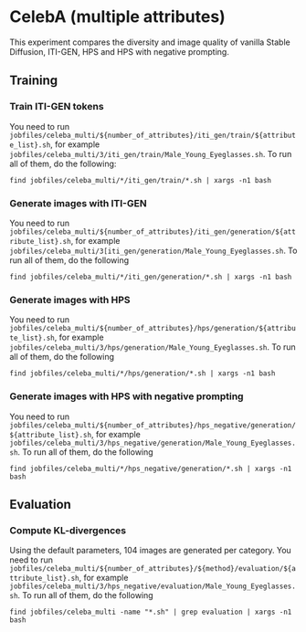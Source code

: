
# CelebA (multiple attributes)
This experiment compares the diversity and image quality of vanilla Stable Diffusion, ITI-GEN, HPS and HPS with negative prompting.
## Training
### Train ITI-GEN tokens
You need to run `jobfiles/celeba_multi/${number_of_attributes}/iti_gen/train/${attribute_list}.sh`, for example `jobfiles/celeba_multi/3/iti_gen/train/Male_Young_Eyeglasses.sh`. To run all of them, do the following:
```shell
find jobfiles/celeba_multi/*/iti_gen/train/*.sh | xargs -n1 bash
```

### Generate images with ITI-GEN
You need to run `jobfiles/celeba_multi/${number_of_attributes}/iti_gen/generation/${attribute_list}.sh`, for example `jobfiles/celeba_multi/3[iti_gen/generation/Male_Young_Eyeglasses.sh`. To run all of them, do the following
```shell
find jobfiles/celeba_multi/*/iti_gen/generation/*.sh | xargs -n1 bash
```

### Generate images with HPS
You need to run `jobfiles/celeba_multi/${number_of_attributes}/hps/generation/${attribute_list}.sh`, for example `jobfiles/celeba_multi/3/hps/generation/Male_Young_Eyeglasses.sh`. To run all of them, do the following
```shell
find jobfiles/celeba_multi/*/hps/generation/*.sh | xargs -n1 bash
```

### Generate images with HPS with negative prompting
You need to run `jobfiles/celeba_multi/${number_of_attributes}/hps_negative/generation/${attribute_list}.sh`, for example `jobfiles/celeba_multi/3/hps_negative/generation/Male_Young_Eyeglasses.sh`. To run all of them, do the following
```shell
find jobfiles/celeba_multi/*/hps_negative/generation/*.sh | xargs -n1 bash
```

## Evaluation
### Compute KL-divergences
Using the default parameters, 104 images are generated per category.
You need to run `jobfiles/celeba_multi/${number_of_attributes}/${method}/evaluation/${attribute_list}.sh`, for example `jobfiles/celeba_multi/3/hps_negative/evaluation/Male_Young_Eyeglasses.sh`. To run all of them, do the following
```shell
find jobfiles/celeba_multi -name "*.sh" | grep evaluation | xargs -n1 bash
```
